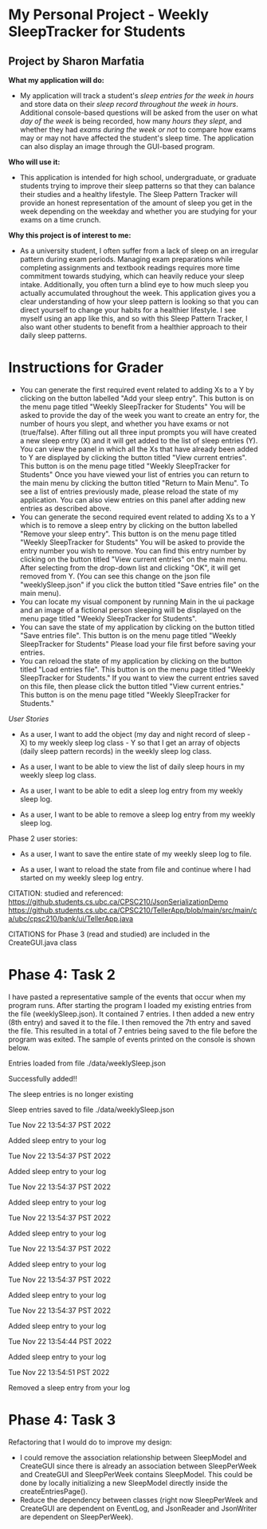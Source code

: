# My Personal Project - Weekly SleepTracker for Students

## Project by Sharon Marfatia


**What my application will do:**
- My application will track a student's *sleep entries for the week in hours* and store data on their *sleep record
throughout the week in hours*. Additional console-based questions will be asked from the user on what *day of the week*
is being recorded, how many *hours they slept*, and whether they had *exams during the week or not* to compare how exams
may or may not have affected the student's sleep time. The application can also display an image through the GUI-based
program.

**Who will use it:**
- This application is intended for high school, undergraduate, or graduate students trying to improve their sleep 
patterns so that they can balance their studies and a healthy lifestyle. The Sleep Pattern Tracker will provide an 
honest representation of the amount of sleep you get in the week depending on the weekday and whether you are studying
for your exams on a time crunch.

**Why this project is of interest to me:**
- As a university student, I often suffer from a lack of sleep on an irregular pattern during exam periods.
Managing exam preparations while completing assignments and textbook readings requires more time commitment towards
studying, which can heavily reduce your sleep intake. Additionally, you often turn a blind eye to how much sleep you 
actually accumulated throughout the week. This application gives you a clear understanding of how your sleep pattern is 
looking so that you can direct yourself to change your habits for a healthier lifestyle. I see myself using an app like 
this, and so with this Sleep Pattern Tracker, I also want other students to benefit from a healthier approach to their 
daily sleep patterns.


# Instructions for Grader

- You can generate the first required event related to adding Xs to a Y by clicking on the button labelled 
"Add your sleep entry". This button is on the menu page titled "Weekly SleepTracker for Students" You will be asked to
provide the day of the week you want to create an entry for, the number of hours you slept, and whether you have exams
or not (true/false). After filling out all three input prompts you will have created a new sleep entry (X) and it will 
get added to the list of sleep entries (Y). You can view the panel in which all the Xs that have already been added to Y
are displayed by clicking the button titled "View current entries". This button is on the menu page titled 
"Weekly SleepTracker for Students" Once you have viewed your list of entries you can return to the main menu by clicking
the button titled "Return to Main Menu". To see a list of entries previously made, please reload the state of my 
application. You can also view entries on this panel after adding new entries as described above.
- You can generate the second required event related to adding Xs to a Y which is to remove a sleep entry by clicking on
the button labelled "Remove your sleep entry". This button is on the menu page titled "Weekly SleepTracker for Students"
You will be asked to provide the entry number you wish to remove. You can find this entry number by clicking on the 
button titled "View current entries" on the main menu. After selecting from the drop-down list and clicking "OK", it 
will get removed from Y. (You can see this change on the json file "weeklySleep.json" if you click the button titled
"Save entries file" on the main menu).
- You can locate my visual component by running Main in the ui package and an image of a fictional person sleeping will 
be displayed on the menu page titled "Weekly SleepTracker for Students".
- You can save the state of my application by clicking on the button titled "Save entries file". This button is on the 
menu page titled "Weekly SleepTracker for Students" Please load your file first before saving your entries. 
- You can reload the state of my application by clicking on the button titled "Load entries file". This button is on the
menu page titled "Weekly SleepTracker for Students." If you want to view the current entries saved on this file, then 
please click the button titled "View current entries." This button is on the menu page titled "Weekly SleepTracker for
Students."


*User Stories*

- As a user, I want to add the object (my day and night record of sleep - X) to my weekly sleep log class - Y so that I
get an array of objects (daily sleep pattern records) in the weekly sleep log class.


- As a user, I want to be able to view the list of daily sleep hours in my weekly sleep log class.


- As a user, I want to be able to edit a sleep log entry from my weekly sleep log.


- As a user, I want to be able to remove a sleep log entry from my weekly sleep log.

Phase 2 user stories:

- As a user, I want to save the entire state of my weekly sleep log to file. 

- As a user, I want to reload the state from file and continue where I had started on my weekly sleep log entry. 

CITATION: studied and referenced:
https://github.students.cs.ubc.ca/CPSC210/JsonSerializationDemo
https://github.students.cs.ubc.ca/CPSC210/TellerApp/blob/main/src/main/ca/ubc/cpsc210/bank/ui/TellerApp.java

CITATIONS for Phase 3 (read and studied) are included in the CreateGUI.java class

# Phase 4: Task 2
I have pasted a representative sample of the events that occur when my program runs. After starting the program I loaded
my existing entries from the file (weeklySleep.json). It contained 7 entries. I then added a new entry (8th entry) and 
saved it to the file. I then removed the 7th entry and saved the file. This resulted in a total of 7 entries being saved
to the file before the program was exited. The sample of events printed on the console is shown below. 

Entries loaded from file ./data/weeklySleep.json

Successfully added!!

The sleep entries is no longer existing

Sleep entries saved to file ./data/weeklySleep.json

Tue Nov 22 13:54:37 PST 2022

Added sleep entry to your log

Tue Nov 22 13:54:37 PST 2022

Added sleep entry to your log

Tue Nov 22 13:54:37 PST 2022

Added sleep entry to your log

Tue Nov 22 13:54:37 PST 2022

Added sleep entry to your log

Tue Nov 22 13:54:37 PST 2022

Added sleep entry to your log

Tue Nov 22 13:54:37 PST 2022

Added sleep entry to your log

Tue Nov 22 13:54:37 PST 2022

Added sleep entry to your log

Tue Nov 22 13:54:44 PST 2022

Added sleep entry to your log

Tue Nov 22 13:54:51 PST 2022

Removed a sleep entry from your log

# Phase 4: Task 3
Refactoring that I would do to improve my design:
- I could remove the association relationship between SleepModel and CreateGUI since there is already an association 
between SleepPerWeek and CreateGUI and SleepPerWeek contains SleepModel. This could be done by locally initializing a 
new SleepModel directly inside the createEntriesPage(). 
- Reduce the dependency between classes (right now SleepPerWeek and CreateGUI are dependent on EventLog, and JsonReader 
and JsonWriter are dependent on SleepPerWeek).